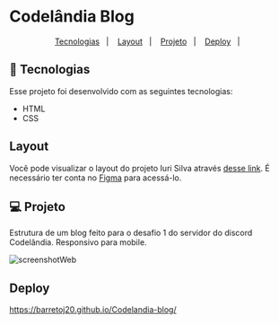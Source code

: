 
# Codelândia Blog
 
 

<p align="center">
  <a href="#-tecnologias">Tecnologias</a>&nbsp;&nbsp;&nbsp;|&nbsp;&nbsp;&nbsp;
  <a href="#-projeto">Layout</a>&nbsp;&nbsp;&nbsp;|&nbsp;&nbsp;&nbsp;
  <a href="#-projeto">Projeto</a>&nbsp;&nbsp;&nbsp;|&nbsp;&nbsp;&nbsp;
  <a href="#-projeto">Deploy</a>&nbsp;&nbsp;&nbsp;|&nbsp;&nbsp;&nbsp;

  
</p>

## 🚀 Tecnologias

Esse projeto foi desenvolvido com as seguintes tecnologias:

- HTML
- CSS

## Layout
Você pode visualizar o layout do projeto Iuri Silva através [desse link](https://www.figma.com/file/Yb9IBH56g7T1hdIyZ3BMNO/Desafios---Codelândia?node-id=0%3A1). É necessário ter conta no [Figma](https://figma.com) para acessá-lo.



## 💻 Projeto

Estrutura de um blog feito para o desafio 1 do servidor do discord Codelândia. Responsivo para mobile.

![screenshotWeb](https://user-images.githubusercontent.com/50434610/139599914-cd623e3a-3bf3-47a3-b721-2be47eb81303.png)

## Deploy

https://barretoj20.github.io/Codelandia-blog/




